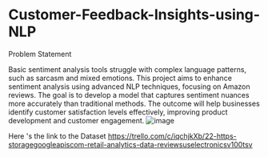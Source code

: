 # Customer-Feedback-Insights-using-NLP

Problem Statement 


Basic sentiment analysis tools struggle with complex language patterns, such as sarcasm and mixed emotions.
This project aims to enhance sentiment analysis using advanced NLP techniques, focusing on Amazon reviews.
The goal is to develop a model that captures sentiment nuances more accurately than traditional methods.
The outcome will help businesses identify customer satisfaction levels effectively, improving product development and customer engagement. 
![image](https://github.com/user-attachments/assets/4088f64f-6eb1-4de8-8f5c-b5dc4d1b6598)

Here 's the link to the Dataset
https://trello.com/c/iqchjkXb/22-https-storagegoogleapiscom-retail-analytics-data-reviewsuselectronicsv100tsv
